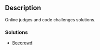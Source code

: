 ## Description

Online judges and code challenges solutions.

### Solutions

- [Beecrowd](./beecrowd/)

